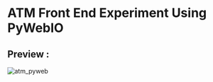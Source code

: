 # ATM Front End Experiment Using PyWebIO

## Preview :

![atm_pyweb](https://user-images.githubusercontent.com/125151906/218835879-8c028b17-8da1-4c86-80c9-323a1f18d2da.gif)

